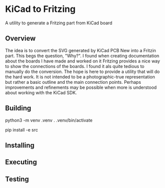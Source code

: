 # KiCad to Fritzing
A utility to generate a Fritzing part from KiCad board

## Overview
The idea is to convert the SVG generated by KiCad PCB New into a Fritzin part. This begs the question, "Why?". I found when creating documentation about the boards I have made and worked on it Fritzing provides a nice way to show the connections of the boards. I found it als quite tedious to manually do the conversion. The hope is here to provide a utility that will do the hard work.
It is not intended to be a photographic-true representation but rather a basic outline and the main connection points. Perhaps improvements and refinements may be possible when more is understood about working with the KiCad SDK.


## Building

python3 -m venv .venv
. .venv/bin/activate
 
pip install -e src



## Installing

## Executing

## Testing
